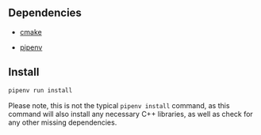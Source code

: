 ## Dependencies

-   [cmake](https://formulae.brew.sh/formula/cmake)
<!-- -   [vcpkg](https://formulae.brew.sh/formula/vcpkg) -->
-   [pipenv](https://formulae.brew.sh/formula/pipenv#default)
<!-- -   [pybind](https://github.com/pybind/pybind11) -->

## Install

```bash
pipenv run install
```

Please note, this is not the typical `pipenv install` command, as this command will also install any necessary C++ libraries, as well as check for any other missing dependencies.
